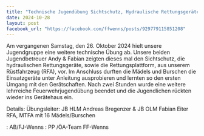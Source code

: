 ```yaml
---
title: "Technische Jugendübung Sichtschutz, Hydraulische Rettungsgeräte, Rettungsplattform etc."
date: 2024-10-28
layout: post
facebook_url: "https://facebook.com/ffwenns/posts/929779115851208"
---
```


Am vergangenen Samstag, den 26. Oktober 2024 hielt unsere Jugendgruppe eine weitere technische Übung ab. Unsere beiden Jugendbetreuer Andy & Fabian zeigten dieses mal den Sichtschutz, die hydraulischen Rettungsgeräte, sowie die Rettungsplattform, aus unserem Rüstfahrzeug (RFA), vor. Im Anschluss durften die Mädels und Burschen die Einsatzgeräte unter Anleitung ausprobieren und lernten so den ersten Umgang mit den Gerätschaften. Nach zwei Stunden wurde eine weitere lehrreiche Feuerwehrjugendübung beendet und die Jugendlichen rückten wieder ins Gerätehaus ein. 

Details:
 Übungsleiter: JB HLM Andreas Bregenzer & JB OLM Fabian Eiter
 RFA, MTFA mit 16 Mädels/Burschen

: AB/FJ-Wenns
: PP /ÖA-Team FF-Wenns
